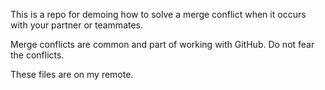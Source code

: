 This is a repo for demoing how to solve a merge conflict when it occurs with your partner or teammates.

Merge conflicts are common and part of working with GitHub. Do not fear the conflicts.

These files are on my remote.